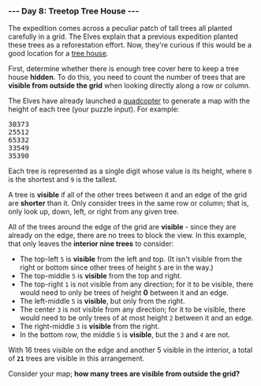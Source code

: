 ### --- Day 8: Treetop Tree House ---

The expedition comes across a peculiar patch of tall trees all planted carefully in a grid. The
Elves explain that a previous expedition planted these trees as a reforestation effort. Now, they're
curious if this would be a good location for a [tree
house](https://en.wikipedia.org/wiki/Tree_house).

First, determine whether there is enough tree cover here to keep a tree house <b>hidden</b>. To do
this, you need to count the number of trees that are <b>visible from outside the grid</b> when
looking directly along a row or column.

The Elves have already launched a [quadcopter](https://en.wikipedia.org/wiki/Quadcopter) to generate
a map with the height of each tree (your puzzle input). For example:

<pre>
30373
25512
65332
33549
35390
</pre>

Each tree is represented as a single digit whose value is its height, where <code>0</code> is the
shortest and <code>9</code> is the tallest.

A tree is <b>visible</b> if all of the other trees between it and an edge of the grid are
<b>shorter</b> than it. Only consider trees in the same row or column; that is, only look up, down,
left, or right from any given tree.

All of the trees around the edge of the grid are <b>visible</b> - since they are already on the
edge, there are no trees to block the view. In this example, that only leaves the <b>interior nine
trees</b> to consider:

- The top-left <code>5</code> is <b>visible</b> from the left and top. (It isn't visible from the
  right or bottom since other trees of height <code>5</code> are in the way.)
- The top-middle <code>5</code> is <b>visible</b> from the top and right.
- The top-right <code>1</code> is not visible from any direction; for it to be visible, there would
  need to only be trees of height <b>0</b> between it and an edge.
- The left-middle <code>5</code> is <b>visible</b>, but only from the right.
- The center <code>3</code> is not visible from any direction; for it to be visible, there would
  need to be only trees of at most height <code>2</code> between it and an edge.
- The right-middle <code>3</code> is <b>visible</b> from the right.
- In the bottom row, the middle <code>5</code> is <b>visible</b>, but the <code>3</code> and
  <code>4</code> are not.

With 16 trees visible on the edge and another 5 visible in the interior, a total of
<code><b>21</b></code> trees are visible in this arrangement.

Consider your map; <b>how many trees are visible from outside the grid?</b>